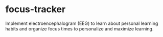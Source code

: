 # focus-tracker
Implement electroencephalogram (EEG) to learn about personal learning habits and organize focus times to personalize and maximize learning.
